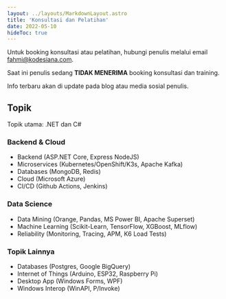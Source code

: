 ```yaml
---
layout: ../layouts/MarkdownLayout.astro
title: 'Konsultasi dan Pelatihan'
date: 2022-05-10
hideToc: true
---
```


Untuk booking konsultasi atau pelatihan, hubungi penulis melalui email fahmi@kodesiana.com.

Saat ini penulis sedang **TIDAK MENERIMA** booking konsultasi dan training.

Info terbaru akan di update pada blog atau media sosial penulis.

## Topik

Topik utama: .NET dan C#

### Backend & Cloud

- Backend (ASP.NET Core, Express NodeJS)
- Microservices (Kubernetes/OpenShift/K3s, Apache Kafka)
- Databases (MongoDB, Redis)
- Cloud (Microsoft Azure)
- CI/CD (Github Actions, Jenkins)

### Data Science

- Data Mining (Orange, Pandas, MS Power BI, Apache Superset)
- Machine Learning (Scikit-Learn, TensorFlow, XGBoost, MLflow)
- Reliability (Monitoring, Tracing, APM, K6 Load Tests)

### Topik Lainnya

- Databases (Postgres, Google BigQuery)
- Internet of Things (Arduino, ESP32, Raspberry Pi)
- Desktop App (Windows Forms, WPF)
- Windows Interop (WinAPI, P/Invoke)
